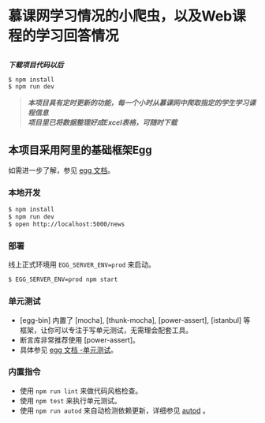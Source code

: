 # 慕课网学习情况的小爬虫，以及Web课程的学习回答情况



##

***下载项目代码以后***

```bash
$ npm install
$ npm run dev
```

> ***本项目具有定时更新的功能，每一个小时从慕课网中爬取指定的学生学习课程信息***<br/>
> ***项目里已将数据整理好成Excel表格，可随时下载***



## 本项目采用阿里的基础框架Egg
如需进一步了解，参见 [egg 文档][egg]。

### 本地开发
```bash
$ npm install
$ npm run dev
$ open http://localhost:5000/news
```

### 部署

线上正式环境用 `EGG_SERVER_ENV=prod` 来启动。

```bash
$ EGG_SERVER_ENV=prod npm start
```

### 单元测试
- [egg-bin] 内置了 [mocha], [thunk-mocha], [power-assert], [istanbul] 等框架，让你可以专注于写单元测试，无需理会配套工具。
- 断言库非常推荐使用 [power-assert]。
- 具体参见 [egg 文档 -单元测试](https://eggjs.org/zh-cn/core/unittest)。

### 内置指令

- 使用 `npm run lint` 来做代码风格检查。
- 使用 `npm test` 来执行单元测试。
- 使用 `npm run autod` 来自动检测依赖更新，详细参见 [autod](https://www.npmjs.com/package/autod) 。


[egg]: https://eggjs.org
